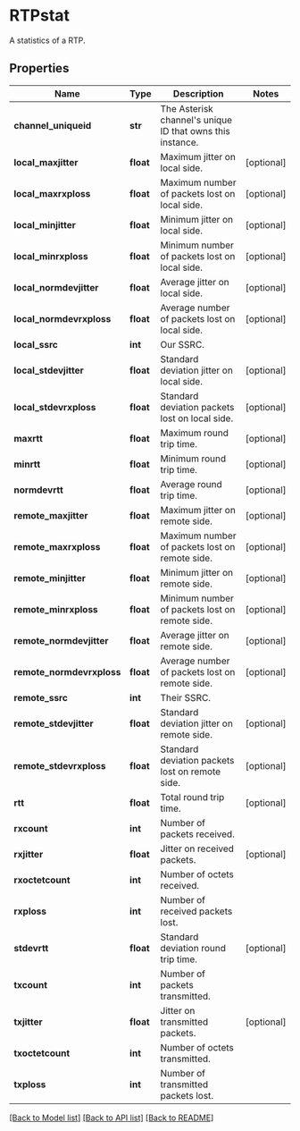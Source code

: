 # RTPstat

A statistics of a RTP.
## Properties
Name | Type | Description | Notes
------------ | ------------- | ------------- | -------------
**channel_uniqueid** | **str** | The Asterisk channel&#39;s unique ID that owns this instance. | 
**local_maxjitter** | **float** | Maximum jitter on local side. | [optional] 
**local_maxrxploss** | **float** | Maximum number of packets lost on local side. | [optional] 
**local_minjitter** | **float** | Minimum jitter on local side. | [optional] 
**local_minrxploss** | **float** | Minimum number of packets lost on local side. | [optional] 
**local_normdevjitter** | **float** | Average jitter on local side. | [optional] 
**local_normdevrxploss** | **float** | Average number of packets lost on local side. | [optional] 
**local_ssrc** | **int** | Our SSRC. | 
**local_stdevjitter** | **float** | Standard deviation jitter on local side. | [optional] 
**local_stdevrxploss** | **float** | Standard deviation packets lost on local side. | [optional] 
**maxrtt** | **float** | Maximum round trip time. | [optional] 
**minrtt** | **float** | Minimum round trip time. | [optional] 
**normdevrtt** | **float** | Average round trip time. | [optional] 
**remote_maxjitter** | **float** | Maximum jitter on remote side. | [optional] 
**remote_maxrxploss** | **float** | Maximum number of packets lost on remote side. | [optional] 
**remote_minjitter** | **float** | Minimum jitter on remote side. | [optional] 
**remote_minrxploss** | **float** | Minimum number of packets lost on remote side. | [optional] 
**remote_normdevjitter** | **float** | Average jitter on remote side. | [optional] 
**remote_normdevrxploss** | **float** | Average number of packets lost on remote side. | [optional] 
**remote_ssrc** | **int** | Their SSRC. | 
**remote_stdevjitter** | **float** | Standard deviation jitter on remote side. | [optional] 
**remote_stdevrxploss** | **float** | Standard deviation packets lost on remote side. | [optional] 
**rtt** | **float** | Total round trip time. | [optional] 
**rxcount** | **int** | Number of packets received. | 
**rxjitter** | **float** | Jitter on received packets. | [optional] 
**rxoctetcount** | **int** | Number of octets received. | 
**rxploss** | **int** | Number of received packets lost. | 
**stdevrtt** | **float** | Standard deviation round trip time. | [optional] 
**txcount** | **int** | Number of packets transmitted. | 
**txjitter** | **float** | Jitter on transmitted packets. | [optional] 
**txoctetcount** | **int** | Number of octets transmitted. | 
**txploss** | **int** | Number of transmitted packets lost. | 

[[Back to Model list]](../README.md#documentation-for-models) [[Back to API list]](../README.md#documentation-for-api-endpoints) [[Back to README]](../README.md)


